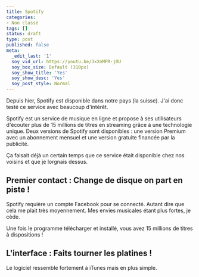 ```yaml
---
title: Spotify
categories:
- Non classé
tags: []
status: draft
type: post
published: false
meta:
  _edit_last: '1'
  soy_vid_url: https://youtu.be/3xXnMPR-jOU
  soy_box_size: Default (310px)
  soy_show_title: 'Yes'
  soy_show_desc: 'Yes'
  soy_post_style: Normal
---
```

Depuis hier, Spotify est disponible dans notre pays (la suisse). J'ai donc testé ce service avec beaucoup d'intérêt.

<!--more-->Spotify est un service de musique en ligne et propose à ses utilisateurs d'écouter plus de 15 millions de titres en streaming grâce à une technologie unique. Deux versions de Spotify sont disponibles : une version Premium avec un abonnement mensuel et une version gratuite financée par la publicité.

Ça faisait déjà un certain temps que ce service était disponible chez nos voisins et que je lorgnais dessus.
<h2>Premier contact : Change de disque on part en piste !</h2>
Spotify requière un compte Facebook pour se connecté. Autant dire que cela me plait très moyennement. Mes envies musicales étant plus fortes, je cède.

Une fois le programme télécharger et installé, vous avez 15 millions de titres à dispositions !
<h2>L'interface : Faits tourner les platines !</h2>
Le logiciel ressemble fortement à iTunes mais en plus simple.
